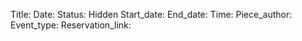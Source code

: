 Title:
Date:
Status: Hidden
Start_date: 
End_date: 
Time: 
Piece_author: 
Event_type: 
Reservation_link: 

<!--
# Un titre
## Un titre de niveau 2
Du contenu, du texte.

Un nouveau paragraphe

[un lien](balsamine.be)

![une image](images/shouldistay.jpg)

Un autre paragraphe, *du texte en italique* **du texte en bold**
-->